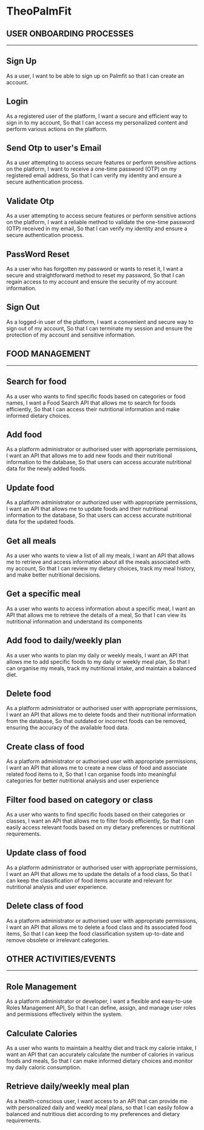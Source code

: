 # TheoPalmFit

 


USER ONBOARDING PROCESSES
------------------------------------------------------------------------------

-----------------------------------------------------------------------------------------
Sign Up
---------
As a user, I want to be able to sign up on Palmfit so that I can create an account.

Login
--------
As a registered user of the platform,
I want a secure and efficient way to sign in to my account,
So that I can access my personalized content and perform various actions on the platform.

Send Otp to user's Email
--------------------------
As a user attempting to access secure features or perform sensitive actions on the platform,
I want to receive a one-time password (OTP) on my registered email address,
So that I can verify my identity and ensure a secure authentication process.

Validate Otp
------------------------
As a user attempting to access secure features or perform sensitive actions on the platform,
I want a reliable method to validate the one-time password (OTP) received in my email,
So that I can verify my identity and ensure a secure authentication process.

PassWord Reset
----------------------
As a user who has forgotten my password or wants to reset it,
I want a secure and straightforward method to reset my password,
So that I can regain access to my account and ensure the security of my account information.

Sign Out
------------------------
As a logged-in user of the platform,
I want a convenient and secure way to sign out of my account,
So that I can terminate my session and ensure the protection of my account and sensitive information.


FOOD MANAGEMENT 
-----------------------------------------
----------------------------------------

Search for food
-----------------
As a user who wants to find specific foods based on categories or food names, I want a Food Search API that allows me to search for foods efficiently, So that I can access their nutritional information and make informed dietary choices.

Add food
---------------
As a platform administrator or authorised user with appropriate permissions, I want an API that allows me to add new foods and their nutritional information to the database, So that users can access accurate nutritional data for the newly added foods.

Update food
-----------------
As a platform administrator or authorized user with appropriate permissions, I want an API that allows me to update foods and their nutritional information to the database, So that users can access accurate nutritional data for the updated foods.

Get all meals
---------------------
As a user who wants to view a list of all my meals, I want an API that allows me to retrieve and access information about all the meals associated with my account, So that I can review my dietary choices, track my meal history, and make better nutritional decisions.

Get a specific meal 
---------------------
As a user who wants to access information about a specific meal, I want an API that allows me to retrieve the details of a meal, So that I can view its nutritional information and understand its components

Add food to daily/weekly plan
-------------------------------
As a user who wants to plan my daily or weekly meals, I want an API that allows me to add specific foods to my daily or weekly meal plan, So that I can organise my meals, track my nutritional intake, and maintain a balanced diet.

Delete food
---------------
As a platform administrator or authorised user with appropriate permissions, I want an API that allows me to delete foods and their nutritional information from the database, So that outdated or incorrect foods can be removed, ensuring the accuracy of the available food data.

Create class of food
-----------------------------
As a platform administrator or authorised user with appropriate permissions, I want an API that allows me to create a new class of food and associate related food items to it, So that I can organise foods into meaningful categories for better nutritional analysis and user experience

Filter food based on category or class
---------------------------------------
As a user who wants to find specific foods based on their categories or classes, I want an API that allows me to filter foods efficiently, So that I can easily access relevant foods based on my dietary preferences or nutritional requirements.

Update class of food
--------------------------
As a platform administrator or authorised user with appropriate permissions, I want an API that allows me to update the details of a food class, So that I can keep the classification of food items accurate and relevant for nutritional analysis and user experience.

Delete class of food
-------------------------
As a platform administrator or authorised user with appropriate permissions, I want an API that allows me to delete a food class and its associated food items, So that I can keep the food classification system up-to-date and remove obsolete or irrelevant categories.


OTHER ACTIVITIES/EVENTS
---------------------
---------------------

Role Management
----------------
As a platform administrator or developer,
I want a flexible and easy-to-use Roles Management API,
So that I can define, assign, and manage user roles and permissions effectively within the system.

Calculate Calories
-----------------------
As a user who wants to maintain a healthy diet and track my calorie intake,
I want an API that can accurately calculate the number of calories in various foods and meals,
So that I can make informed dietary choices and monitor my daily caloric consumption.

Retrieve daily/weekly meal plan
----------------------------------
As a health-conscious user, I want access to an API that can provide me with personalized daily and weekly meal plans, so that I can easily follow a balanced and nutritious diet according to my preferences and dietary requirements.
